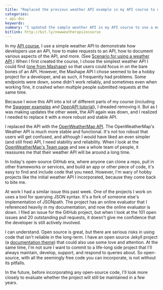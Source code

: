 ```yaml
---
title: "Replaced the previous weather API example in my API course to now use OpenWeatherAPI"
categories:
- api-doc
keywords:
summary: "I updated the sample weather API in my API course to use a more robust and stable weather API from OpenWeatherMap. Any time you incorporate free or open-source projects, you run the risk that the code won't be supported in the long-term."
bitlink: http://bit.ly/newweatherapiincourse
---
```


In my [API course](http://idratherbewriting.com/learnapidoc/), I use a simple weather API to demonstrate how developers use an API, how to make requests to an API, how to document various aspects of the API, and more. (See [Scenario for using a weather API](http://idratherbewriting.com/learnapidoc/docapis_scenario_for_using_weather_api.html).) When I first created the course, I chose the simplest weather API I could find ([one from Mashape](https://market.mashape.com/fyhao/weather-13)) so that users could focus in on the bare bones of an API. However, the Mashape API I chose seemed to be a hobby project for a developer, and as such, it frequently had problems. Some endpoints were down, some didn't work reliably, and sometimes even when working fine, it crashed when multiple people submitted requests at the same time.

Because I wove this API into a lot of different parts of my course (including the [Swagger examples](http://idratherbewriting.com/learnapidoc/pubapis_swagger_demo.html) and [OpenAPI tutorial](http://idratherbewriting.com/learnapidoc/pubapis_openapi_tutorial_overview.html)), I dreaded removing it. But as I was making updates the other week, the API again was down, and I realized I needed to replace it with a more robust and stable API.

I replaced the API with the [OpenWeatherMap API](https://openweathermap.org/api). The OpenWeatherMap's Weather API is much more stable and functional. It's not too robust that users will get confused, and although I would have liked an even simpler (and still free) API, I need stability and reliability. When I look at the [OpenWeatherMap's Team page](https://openweathermap.org/team) and see a whole team of people, it reassures me that their weather API will be around a long time.

In today's open-source GitHub era, where anyone can clone a repo, pull in other frameworks or services, and build an app or other piece of code, it's easy to find and include code that you need. However, I'm wary of hobby projects like the initial weather API I incorporated, because they come back to bite me.

At work I had a similar issue this past week. One of the projects I work on uses a tool for querying JSON syntax. It's a fork of someone else's implementation of JSONpath. The project has an online evaluator that I referenced heavily in my documentation, and now the online evaluator is down. I filed an issue for the GitHub project, but when I look at the 101 open issues and 20 outstanding pull requests, it doesn't give me confidence that the developer is still actively involved.

I can understand. Open source is great, but there are serious risks in using code that isn't reliable in the long-term. I have an open source Jekyll project (a [documentation theme](http://idratherbewriting.com/documentation-theme-jekyll)) that could also use some love and attention. At the same time, I'm not sure I want to commit to a life-long side project that I'll always maintain, develop, support, and respond to queries about. So open-source, with all the seemingly free code you can incorporate, is not without its pitfalls.

In the future, before incorporating any open-source code, I'll look more closely to evaluate whether the project will still be maintained in a few years.
